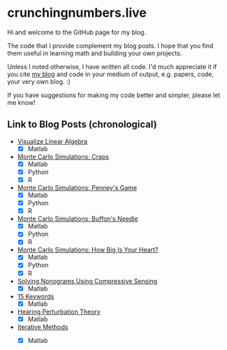 # crunchingnumbers.live
Hi and welcome to the GitHub page for my blog.

The code that I provide complement my blog posts. I hope that you find them useful in learning math and building your own projects.

Unless I noted otherwise, I have written all code. I'd much appreciate it if you cite [my blog](https://crunchingnumbers.live) and code in your medium of output, e.g. papers, code, your very own blog. :)

If you have suggestions for making my code better and simpler, please let me know!

## Link to Blog Posts (chronological)
- [Visualize Linear Algebra](https://crunchingnumbers.live/2016/02/03/visualize-linear-algebra/)
    - [x] Matlab
    
- [Monte Carlo Simulations: Craps](https://crunchingnumbers.live/2016/01/24/monte-carlo-simulations-craps/)
    - [x] Matlab
    - [x] Python
    - [x] R
    
- [Monte Carlo Simulations: Penney's Game](https://crunchingnumbers.live/2016/01/28/monte-carlo-simulations-penneys-game/)
    - [x] Matlab
    - [x] Python
    - [x] R
    
- [Monte Carlo Simulations: Buffon's Needle](https://crunchingnumbers.live/2016/02/01/monte-carlo-simulations-buffons-needle/)
    - [x] Matlab
    - [x] Python
    - [x] R
    
- [Monte Carlo Simulations: How Big Is Your Heart?](https://crunchingnumbers.live/2016/02/05/monte-carlo-simulations-how-big-is-your-heart/)
    - [x] Matlab
    - [x] Python
    - [x] R
    
- [Solving Nonograms Using Compressive Sensing](https://crunchingnumbers.live/2016/02/20/solving-nonograms-with-compressive-sensing-part-1/)
    - [x] Matlab
    
- [15 Keywords](https://crunchingnumbers.live/2017/04/01/15-keywords/)
    - [x] Matlab
    
- [Hearing Perturbation Theory](https://crunchingnumbers.live/2017/06/23/hearing-perturbation-theory/)
    - [x] Matlab
    
- [Iterative Methods](https://crunchingnumbers.live/2017/07/01/iterative-methods-part-1/)
    - [x] Matlab
    
